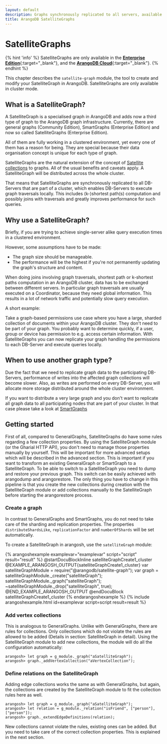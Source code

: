 ```yaml
---
layout: default
description: Graphs synchronously replicated to all servers, available in the Enterprise Edition
title: ArangoDB SatelliteGraphs
---
```

SatelliteGraphs
===============

{% hint 'info' %}
SatelliteGraphs are only available in the
[**Enterprise Edition**](https://www.arangodb.com/why-arangodb/arangodb-enterprise/){:target="_blank"},
and the [**ArangoDB Cloud**](https://cloud.arangodb.com/){:target="_blank"}.
{% endhint %}

This chapter describes the `satellite-graph` module, the tool to create and
modify your SatelliteGraph in ArangoDB. SatelliteGraphs are only available
in cluster mode.

What is a SatelliteGraph?
--------------

A SatelliteGraph is a specialised graph in ArangoDB and adds now a third type
of graph to the ArangoDB graph infrastructure. Currently, there are general
graphs (Community Edition), SmartGraphs (Enterprise Edition) and now so called
SatelliteGraphs (Enterprise Edition). 

All of them are fully working in a clustered environment, yet every one of them
has a reason for being. They are special because their data organisation concept
is unique for each type of graph. 

SatelliteGraphs are the natural extension of the concept of [Satellite collections](satellites.html)
to graphs. All of the usual benefits and caveats apply. A SatelliteGraph will be
distributed across the whole cluster. 

That means that SatelliteGraphs are synchronously replicated to all DB-Servers
that are part of a cluster, which enables DB-Servers to execute graph traversals
locally. This includes (k-)shortest path(s) computation and possibly joins with
traversals and greatly improves performance for such queries.

Why use a SatelliteGraph?
--------------

Briefly, if you are trying to achieve single-server alike query execution times in
a clustered environment.

However, some assumptions have to be made:
* The graph size should be manageable.
* The performance will be the highest if you're not permanently updating the
  graph's structure and content.

When doing joins involving graph traversals, shortest path or k-shortest paths
computation in an ArangoDB cluster, data has to be exchanged between different
servers. In particular graph traversals are usually executed on a Coordinator,
because they need global information. This results in a lot of network traffic
and potentially slow query execution.

A short example:

Take a graph-based permissions use case where you have a large, sharded collection
of documents within your ArangoDB cluster. They don't need to be part of your graph.
You probably want to determine quickly, if a user, group or device has permission to
e.g. access certain information. With SatelliteGraphs you can now replicate your
graph handling the permissions to each DB-Server and execute queries locally.


When to use another graph type?
--------------

Due the fact that we need to replicate graph data to the participating DB-Servers,
performance of writes into the affected graph collections will become slower. Also,
as writes are performed on every DB-Server, you will allocate more storage
distributed around the whole cluster environment.

If you want to distribute a very large graph and you don't want to replicate all
graph data to all participating nodes that are part of your cluster. In that case
please take a look at [SmartGraphs](graphs-smart-graphs.html)

Getting started
--------------

First of all, compared to GeneralGraphs, SatelliteGraphs do have  some rules regarding
a few collection properties. By using the SatelliteGraph module (or the Gharial HTTP
API), you don't need to manage those properties manually by yourself. This will be
important for more advanced setups which will be described in the advanced section.
This is important if you want to transform an existing GeneralGraph or SmartGraph to a
SatelliteGraph. To be able to switch to a SatelliteGraph you need to dump and restore
your previous graph. This switch can be easily achieved with arangodump and arangorestore.
The only thing you have to change in this pipeline is that you create the new collections
during creation with the SatelliteGraph module or add collections manually to the
SatelliteGraph before starting the arangorestore process.

### Create a graph

In contrast to GeneralGraphs and SmartGraphs, you do not need to take care of the sharding
and replication properties. The properties `distributeShardsLike`, `replicationFactor` and
`numberOfShards` will be set automatically. 

To create a SatelliteGraph in arangosh, use the `satelliteGraph` module:

{% arangoshexample examplevar="examplevar" script="script" result="result" %}
    @startDocuBlockInline satelliteGraphCreate1_cluster
    @EXAMPLE_ARANGOSH_OUTPUT{satelliteGraphCreate1_cluster}
    var satelliteGraphModule = require("@arangodb/satellite-graph");
    var graph = satelliteGraphModule._create("satelliteGraph");
    satelliteGraphModule._graph("satelliteGraph");
    ~satelliteGraphModule._drop("satelliteGraph", true);
    @END_EXAMPLE_ARANGOSH_OUTPUT
    @endDocuBlock satelliteGraphCreate1_cluster
{% endarangoshexample %}
{% include arangoshexample.html id=examplevar script=script result=result %}

### Add vertex collections
This is analogous to GeneralGraphs. Unlike with GeneralGraphs, there are rules for collections.
Only collections which do not violate the rules are allowed to be added (Details in section: SatelliteGraph in detail).
Using the SatelliteGraph module to add new collections, the module will do all the configuration automatically: 

```
arangosh> let graph = g_module._graph("aSatelliteGraph");
arangosh> graph._addVertexCollection("aVertexCollection");
```

### Define relations on the SatelliteGraph
Adding edge collections works the same as with GeneralGraphs, but again, the collections are created by the SatelliteGraph module to fit the collection rules here as well.

```
arangosh> let graph = g_module._graph("aSatelliteGraph");
arangosh> let relation = g_module._relation("isFriend", ["person"], ["person"]);
arangosh> graph._extendEdgeDefinitions(relation);
```

New collections cannot violate the rules, existing ones can be added. But you need to take care of the correct collection properties. This is explained in the next section.